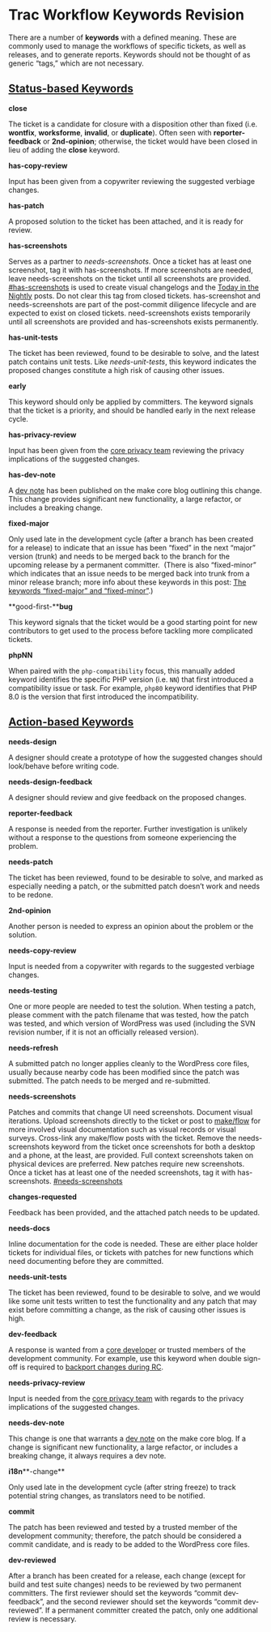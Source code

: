 # Trac Workflow Keywords Revision

There are a number of **keywords** with a defined meaning. These are commonly used to manage the workflows of specific tickets, as well as releases, and to generate reports. Keywords should not be thought of as generic “tags,” which are not necessary.

## [**Status-based Keywords**](https://make.wordpress.org/core/handbook/contribute/trac/keywords/#status-based-keywords)

**close**

The ticket is a candidate for closure with a disposition other than fixed (i.e. **wontfix**, **worksforme**, **invalid**, or **duplicate**). Often seen with **reporter-feedback** or **2nd-opinion**; otherwise, the ticket would have been closed in lieu of adding the **close** keyword.

**has-copy-review**

Input has been given from a copywriter reviewing the suggested verbiage changes.

**has-patch**

A proposed solution to the ticket has been attached, and it is ready for review.

**has-screenshots**

Serves as a partner to _needs-screenshots_. Once a ticket has at least one screenshot, tag it with has-screenshots. If more screenshots are needed, leave needs-screenshots on the ticket until all screenshots are provided. [#has-screenshots](https://core.trac.wordpress.org/query?status=accepted&status=assigned&status=closed&status=new&status=reopened&status=reviewing&keywords=~has-screenshots&col=id&col=summary&col=status&col=owner&col=type&col=priority&col=milestone&col=changetime&order=priority) is used to create visual changelogs and the [Today in the Nightly](https://make.wordpress.org/core/tag/today-in-the-nightly/) posts. Do not clear this tag from closed tickets. has-screenshot and needs-screenshots are part of the post-commit diligence lifecycle and are expected to exist on closed tickets. need-screenshots exists temporarily until all screenshots are provided and has-screenshots exists permanently.

**has-unit-tests**

The ticket has been reviewed, found to be desirable to solve, and the latest patch contains unit tests. Like _needs-unit-tests_, this keyword indicates the proposed changes constitute a high risk of causing other issues.

**early**

This keyword should only be applied by committers. The keyword signals that the ticket is a priority, and should be handled early in the next release cycle.

**has-privacy-review**

Input has been given from the [core privacy team](https://make.wordpress.org/core/components/privacy/) reviewing the privacy implications of the suggested changes.

**has-dev-note**

A [dev note](https://make.wordpress.org/core/tag/dev-notes/) has been published on the make core blog outlining this change. This change provides significant new functionality, a large refactor, or includes a breaking change.

**fixed-major**

Only used late in the development cycle (after a branch has been created for a release) to indicate that an issue has been “fixed” in the next “major” version (trunk) and needs to be merged back to the branch for the upcoming release by a permanent committer.  (There is also “fixed-minor” which indicates that an issue needs to be merged back into trunk from a minor release branch; more info about these keywords in this post: [The keywords “fixed-major” and “fixed-minor”](https://make.wordpress.org/core/2011/04/06/the-keywords-fixed-major-and-fixed/).)

**good-first-****bug**

This keyword signals that the ticket would be a good starting point for new contributors to get used to the process before tackling more complicated tickets.

**phpNN**

When paired with the `php-compatibility` focus, this manually added keyword identifies the specific PHP version (i.e. `NN`) that first introduced a compatibility issue or task. For example, `php80` keyword identifies that PHP 8.0 is the version that first introduced the incompatibility.

## [**Action-based Keywords**](https://make.wordpress.org/core/handbook/contribute/trac/keywords/#action-based-keywords)

**needs-design**

A designer should create a prototype of how the suggested changes should look/behave before writing code.

**needs-design-feedback**

A designer should review and give feedback on the proposed changes.

**reporter-feedback**

A response is needed from the reporter. Further investigation is unlikely without a response to the questions from someone experiencing the problem.

**needs-patch**

The ticket has been reviewed, found to be desirable to solve, and marked as especially needing a patch, or the submitted patch doesn’t work and needs to be redone.

**2nd-opinion**

Another person is needed to express an opinion about the problem or the solution.

**needs-copy-review**

Input is needed from a copywriter with regards to the suggested verbiage changes.

**needs-testing**

One or more people are needed to test the solution. When testing a patch, please comment with the patch filename that was tested, how the patch was tested, and which version of WordPress was used (including the SVN revision number, if it is not an officially released version).

**needs-refresh**

A submitted patch no longer applies cleanly to the WordPress core files, usually because nearby code has been modified since the patch was submitted. The patch needs to be merged and re-submitted.

**needs-screenshots**

Patches and commits that change UI need screenshots. Document visual iterations. Upload screenshots directly to the ticket or post to [make/flow](https://make.wordpress.org/flow/) for more involved visual documentation such as visual records or visual surveys. Cross-link any make/flow posts with the ticket. Remove the needs-screenshots keyword from the ticket once screenshots for both a desktop and a phone, at the least, are provided. Full context screenshots taken on physical devices are preferred. New patches require new screenshots. Once a ticket has at least one of the needed screenshots, tag it with has-screenshots. [#needs-screenshots](https://core.trac.wordpress.org/query?status=accepted&status=assigned&status=closed&status=new&status=reopened&status=reviewing&keywords=~needs-screenshots&col=id&col=summary&col=status&col=owner&col=type&col=priority&col=milestone&order=priority)

**changes-requested**

Feedback has been provided, and the attached patch needs to be updated.

**needs-docs**

Inline documentation for the code is needed. These are either place holder tickets for individual files, or tickets with patches for new functions which need documenting before they are committed.

**needs-unit-tests**

The ticket has been reviewed, found to be desirable to solve, and we would like some unit tests written to test the functionality and any patch that may exist before committing a change, as the risk of causing other issues is high.

**dev-feedback**

A response is wanted from a [core developer](https://make.wordpress.org/core/handbook/about/organization/#the-wordpress-core-team) or trusted members of the development community. For example, use this keyword when double sign-off is required to [backport changes during RC](https://make.wordpress.org/core/handbook/best-practices/backporting-commits/#backport-process).

**needs-privacy-review**

Input is needed from the [core privacy team](https://make.wordpress.org/core/components/privacy/) with regards to the privacy implications of the suggested changes.

**needs-dev-note**

This change is one that warrants a [dev note](https://make.wordpress.org/core/tag/dev-notes/) on the make core blog. If a change is significant new functionality, a large refactor, or includes a breaking change, it always requires a dev note.

**i18n****\-change**

Only used late in the development cycle (after string freeze) to track potential string changes, as translators need to be notified.

**commit**

The patch has been reviewed and tested by a trusted member of the development community; therefore, the patch should be considered a commit candidate, and is ready to be added to the WordPress core files.

**dev-reviewed**

After a branch has been created for a release, each change (except for build and test suite changes) needs to be reviewed by two permanent committers. The first reviewer should set the keywords “commit dev-feedback”, and the second reviewer should set the keywords “commit dev-reviewed”. If a permanent committer created the patch, only one additional review is necessary.

